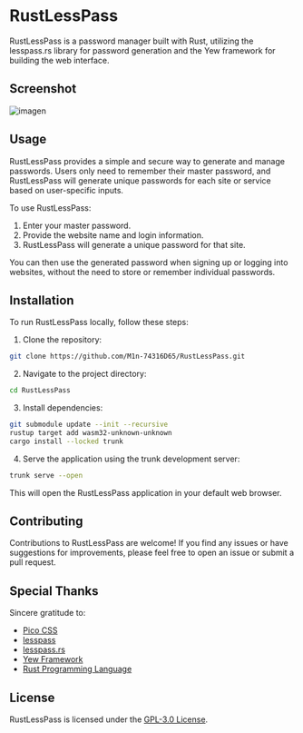 # RustLessPass

RustLessPass is a password manager built with Rust, utilizing the lesspass.rs library for password generation and the Yew framework for building the web interface.

## Screenshot

![imagen](https://github.com/M1n-74316D65/RustLessPass/assets/54779580/9edf60a7-581f-4474-beaf-20ba76841310)

## Usage

RustLessPass provides a simple and secure way to generate and manage passwords. Users only need to remember their master password, and RustLessPass will generate unique passwords for each site or service based on user-specific inputs.

To use RustLessPass:

1. Enter your master password.
2. Provide the website name and login information.
3. RustLessPass will generate a unique password for that site.

You can then use the generated password when signing up or logging into websites, without the need to store or remember individual passwords.

## Installation

To run RustLessPass locally, follow these steps:

1. Clone the repository:
```bash
git clone https://github.com/M1n-74316D65/RustLessPass.git
```
2. Navigate to the project directory:
```bash
cd RustLessPass
```
3. Install dependencies:
```bash
git submodule update --init --recursive
rustup target add wasm32-unknown-unknown
cargo install --locked trunk
```
4. Serve the application using the trunk development server:
```bash
trunk serve --open
```

This will open the RustLessPass application in your default web browser.

## Contributing

Contributions to RustLessPass are welcome! If you find any issues or have suggestions for improvements, please feel free to open an issue or submit a pull request.

## Special Thanks

Sincere gratitude to:

- [Pico CSS](https://picocss.com)
- [lesspass](https://github.com/lesspass/lesspass)
- [lesspass.rs](https://github.com/71/lesspass.rs)
- [Yew Framework](https://yew.rs)
- [Rust Programming Language](https://rust-lang.org)

## License

RustLessPass is licensed under the [GPL-3.0 License](LICENSE).
